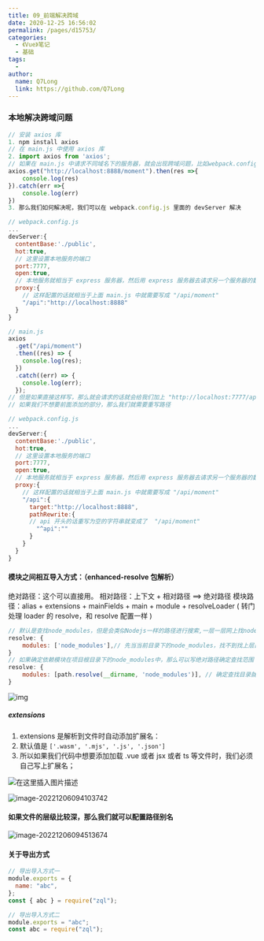 ```yaml
---
title: 09_前端解决跨域
date: 2020-12-25 16:56:02
permalink: /pages/d15753/
categories:
  - 《Vue》笔记
  - 基础
tags:
  -
author:
  name: Q7Long
  link: https://github.com/Q7Long
---
```


### 本地解决跨域问题

```js
// 安装 axios 库
1. npm install axios
// 在 main.js 中使用 axios 库
2. import axios from 'axios';
// 如果在 main.js 中请求不同域名下的服务器，就会出现跨域问题，比如webpack.config.js 里面的 devServer中配置port:7777，那么我们在 main.js 里面请求8888的话，就会出现跨域问题
axios.get("http://localhost:8888/moment").then(res =>{
	console.log(res)
}).catch(err =>{
	console.log(err)
})
3. 那么我们如何解决呢，我们可以在 webpack.config.js 里面的 devServer 解决
```

```js
// webpack.config.js
...
devServer:{
  contentBase:'./public',
  hot:true,
  // 这里设置本地服务的端口
  port:7777,
  open:true,
  // 本地服务就相当于 express 服务器，然后用 express 服务器去请求另一个服务器的数据，然后用 express 服务器 给我们本地提供数据，但是这样在生产环境中依然会有问题出现，到时候配合 Nginx
  proxy:{
    // 这样配置的话就相当于上面 main.js 中就需要写成 "/api/moment"
    "/api":"http://localhost:8888"
  }
}
```

```js
// main.js
axios
  .get("/api/moment")
  .then((res) => {
    console.log(res);
  })
  .catch((err) => {
    console.log(err);
  });
// 但是如果直接这样写，那么就会请求的话就会给我们加上 "http://localhost:7777/api/moment"
// 如果我们不想要前面添加的部分，那么我们就需要重写路径
```

```js
// webpack.config.js
...
devServer:{
  contentBase:'./public',
  hot:true,
  // 这里设置本地服务的端口
  port:7777,
  open:true,
  // 本地服务就相当于 express 服务器，然后用 express 服务器去请求另一个服务器的数据，然后用 express 服务器 给我们本地提供数据，但是这样在生产环境中依然会有问题出现，到时候配合 Nginx
  proxy:{
    // 这样配置的话就相当于上面 main.js 中就需要写成 "/api/moment"
    "/api":{
	  target:"http://localhost:8888",
      pathRewrite:{
      // api 开头的话重写为空的字符串就变成了  "/api/moment"
		"^api":""
      }
    }
  }
}
```

#### 模块之间相互导入方式：（enhanced-resolve 包解析）

绝对路径：这个可以直接用。
相对路径：上下文 + 相对路径 ==> 绝对路径
模块路径：alias + extensions + mainFields + main + module + resolveLoader ( 转门处理 loader 的 resolve，和 resolve 配置一样 )

```js
// 默认是查找node_modules，但是会类似Nodejs一样的路径进行搜索,一层一层网上找node_modules
resolve: {
	modules: ['node_modules'],// 先当当前目录下的node_modules，找不到找上层目录的node_moudles，直到全局的node_modules
}
// 如果确定依赖模块在项目根目录下的node_modules中，那么可以写绝对路径确定查找范围
resolve: {
	modules: [path.resolve(__dirname, 'node_modules')], // 确定查找目录就是项目下的node_modules，找不到不会往上层找
}
```

![img](https://img-blog.csdnimg.cn/b8dc2f411d7c4cdaac75f42213a43bfb.png)

##### extensions

1. extensions 是解析到文件时自动添加扩展名：
2. 默认值是 `['.wasm', '.mjs', '.js', '.json']`
3. 所以如果我们代码中想要添加加载 .vue 或者 jsx 或者 ts 等文件时，我们必须自己写上扩展名；

![在这里插入图片描述](https://img-blog.csdnimg.cn/95cac902eacb4c25867178da6daa62e5.png)

![image-20221206094103742](http://zql.eu5.org/images/qlBlog_images/Vue%E5%9F%BA%E7%A1%80/09_%E5%89%8D%E7%AB%AF%E8%A7%A3%E5%86%B3%E8%B7%A8%E5%9F%9F.assets/image-20221206094103742.png)

#### 如果文件的层级比较深，那么我们就可以配置路径别名

![image-20221206094513674](http://zql.eu5.org/images/qlBlog_images/Vue%E5%9F%BA%E7%A1%80/09_%E5%89%8D%E7%AB%AF%E8%A7%A3%E5%86%B3%E8%B7%A8%E5%9F%9F.assets/image-20221206094513674.png)

#### 关于导出方式

```js
// 导出导入方式一
module.exports = {
  name: "abc",
};
const { abc } = require("zql");

// 导出导入方式二
module.exports = "abc";
const abc = require("zql");
```
